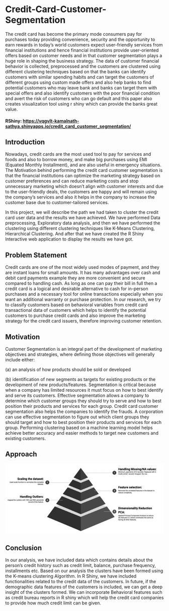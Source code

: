 # Credit-Card-Customer-Segmentation
The credit card has become the primary mode consumers pay for purchases today providing convenience, security and the opportunity to earn rewards in today’s world customers expect user-friendly services from financial institutions and hence financial institutions provide user-oriented offers based on customer needs and in that customer segmentation plays a huge role in shaping the business strategy. The data of customer financial behavior is collected, preprocessed and the customers are clustered using different clustering techniques based on that the banks can identify customers with similar spending habits and can target the customers of different groups using custom made offers and also help banks to find potential customers who may leave bank and banks can target them with special offers and also identify customers with the poor financial condition and avert the risk of customers who can go default and this paper also creates visualization tool using r shiny which can provide the banks great value. 

#### RShiny: https://vqgvlt-kamalnath-sathya.shinyapps.io/credit_card_customer_segmentation/

## Introduction

Nowadays, credit cards are the most used tool to pay for services and foods and also to borrow money, and make big purchases using EMI (Equated Monthly Installment), and are also useful in emergency situations. The Motivation behind performing the credit card customer segmentation is that the financial institutions can optimize the marketing strategy based on customer preferences and can reduce marketing costs and stop unnecessary marketing which doesn’t align with customer interests and due to the user-friendly deals, the customers are happy and will remain using the company’s services and also it helps in the company to increase the customer base due to customer-tailored services. 

In this project, we will describe the path we had taken to cluster the credit card user data and the results we have achieved. We have performed Data preprocessing, Exploratory data analysis, and then we have performed the clustering using different clustering techniques like K-Means Clustering, Hierarchical Clustering. And after that we have created the R Shiny Interactive web application to display the results we have got.

## Problem Statement

Credit cards are one of the most widely used modes of payment, and they are instant loans for small amounts. It has many advantages over cash and debit card payments example they are more convenient and secure compared to handling cash. As long as one can pay their bill in full then a credit card is a logical and desirable alternative to cash for in-person purchases and a necessary tool for online transactions especially when you want an additional warranty or purchase protection. In our research, we try to classify customers based on behavioral variables from credit card transactional data of customers which helps to identify the potential customers to purchase credit cards and also improve the marketing strategy for the credit card issuers, therefore improving customer retention.

## Motivation

Customer Segmentation is an integral part of the development of marketing objectives and strategies, where defining those objectives will generally include either: 

(a) an analysis of how products should be sold or developed 

(b) identification of new segments as targets for existing products or the development of new products/features. Segmentation is critical because when a company has limited resources it must focus on how to best identify and serve its customers. Effective segmentation allows a company to determine which customer groups they should try to serve and how to best position their products and services for each group. Credit card customer segmentation also helps the companies to identify the frauds. A corporation can use effective segmentation to figure out which client groups they should target and how to best position their products and services for each group. Performing clustering based on a machine learning model helps achieve better accuracy and easier methods to target new customers and existing customers.

## Approach

![](images/image1.png)

## Conclusion

In our analysis, we have included data which contains details about the person’s credit history such as credit limit, balance, purchase frequency, installments etc. Based on our analysis the clusters have been formed using the K-means clustering Algorithm. In R Shiny, we have included functionalities related to the credit data of the customers. In future, if the demographic data features of the customers is included, we can get a deep insight of the clusters formed. We can incorporate Behavioral features such as credit bureau reports in R shiny which will help the credit card companies to provide how much credit limit can be given.
